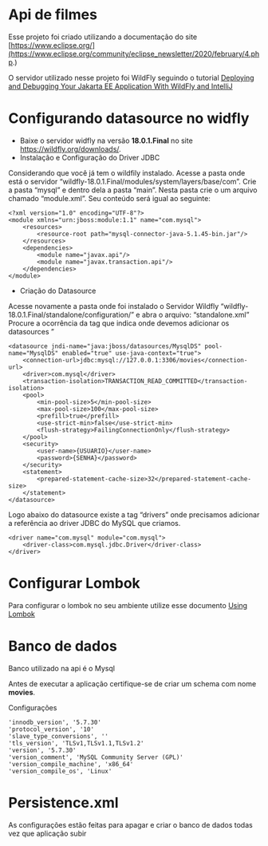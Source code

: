 # Api de filmes
Esse projeto foi criado utilizando a documentação do site [https://www.eclipse.org/](https://www.eclipse.org/community/eclipse_newsletter/2020/february/4.php.)

O servidor utilizado nesse projeto foi WildFly seguindo o tutorial [Deploying and Debugging Your Jakarta EE Application With WildFly and IntelliJ](https://www.youtube.com/watch?v=l4uAJlvb9IY)

# Configurando datasource no widfly
- Baixe o servidor widfly na versão **18.0.1.Final** no site https://wildfly.org/downloads/.
- Instalação e Configuração do Driver JDBC

Considerando que você já tem o wildfily instalado. Acesse a pasta onde está o servidor “wildfly-18.0.1.Final/modules/system/layers/base/com”.
Crie a pasta “mysql” e dentro dela a pasta “main”. Nesta pasta crie o um arquivo chamado “module.xml”. Seu conteúdo será igual ao seguinte:
```
<?xml version="1.0" encoding="UTF-8"?>
<module xmlns="urn:jboss:module:1.1" name="com.mysql">
    <resources>
        <resource-root path="mysql-connector-java-5.1.45-bin.jar"/> 
    </resources>
    <dependencies>
        <module name="javax.api"/>
        <module name="javax.transaction.api"/>
    </dependencies>
</module>
```
- Criação do Datasource

Acesse novamente a pasta onde foi instalado o Servidor Wildfly “wildfly-18.0.1.Final/standalone/configuration/” e abra o arquivo: “standalone.xml”
Procure a ocorrência da tag que indica onde devemos adicionar os datasources ”

```
<datasource jndi-name="java:jboss/datasources/MysqlDS" pool-name="MysqlDS" enabled="true" use-java-context="true">
    <connection-url>jdbc:mysql://127.0.0.1:3306/movies</connection-url>
    <driver>com.mysql</driver>
    <transaction-isolation>TRANSACTION_READ_COMMITTED</transaction-isolation>
    <pool>
        <min-pool-size>5</min-pool-size>
        <max-pool-size>100</max-pool-size>
        <prefill>true</prefill>
        <use-strict-min>false</use-strict-min>
        <flush-strategy>FailingConnectionOnly</flush-strategy>
    </pool>
    <security>
        <user-name>{USUARIO}</user-name>
        <password>{SENHA}</password>
    </security>
    <statement>
        <prepared-statement-cache-size>32</prepared-statement-cache-size>
    </statement>
</datasource>
```

Logo abaixo do datasource existe a tag “drivers” onde precisamos adicionar a referência ao driver JDBC do MySQL que criamos.

```
<driver name="com.mysql" module="com.mysql">
    <driver-class>com.mysql.jdbc.Driver</driver-class>
</driver>
```
# Configurar Lombok

Para configurar o lombok no seu ambiente utilize esse documento [Using Lombok](https://projectlombok.org/setup/overview)

# Banco de dados

Banco utilizado na api é o Mysql

Antes de executar a aplicação certifique-se de criar um schema com nome **movies**.

Configurações
```
'innodb_version', '5.7.30'
'protocol_version', '10'
'slave_type_conversions', ''
'tls_version', 'TLSv1,TLSv1.1,TLSv1.2'
'version', '5.7.30'
'version_comment', 'MySQL Community Server (GPL)'
'version_compile_machine', 'x86_64'
'version_compile_os', 'Linux'
```

# Persistence.xml

As configurações estão feitas para apagar e criar o banco de dados todas vez que aplicação subir